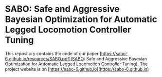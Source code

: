# SABO: Safe and Aggressive Bayesian Optimization for Automatic Legged Locomotion Controller Tuning
This repository contains the code of our paper [https://sabo-6.github.io/resources/SABO.pdf](SABO: Safe and Aggressive Bayesian Optimization for Automatic Legged Locomotion Controller Tuning). The project website is on [https://sabo-6.github.io](https://sabo-6.github.io)